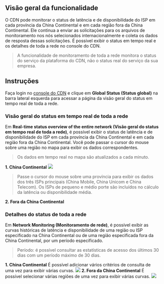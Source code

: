 ## Visão geral da funcionalidade
O CDN pode monitorar o status de latência e de disponibilidade do ISP em cada província da China Continental e em cada região fora da China Continental. Ele continua a enviar as solicitações para os arquivos de monitoramento nos nós selecionados internacionalmente e coleta os dados de resposta dessas solicitações. É possível exibir o status em tempo real e os detalhes de toda a rede no console do CDN.
>A funcionalidade de monitoramento de toda a rede monitora o status do serviço da plataforma do CDN, não o status real do serviço da sua empresa.

## Instruções
Faça login no [console do CDN](https://console.cloud.tencent.com/cdn) e clique em **Global Status (Status global)** na barra lateral esquerda para acessar a página da visão geral do status em tempo real de toda a rede.

### Visão geral do status em tempo real de toda a rede
Em **Real-time status overview of the entire network (Visão geral do status em tempo real de toda a rede)**, é possível exibir o status de latência e de disponibilidade do ISP em cada província da China Continental e em cada região fora da China Continental. Você pode passar o cursor do mouse sobre uma região no mapa para exibir os dados correspondentes.
>Os dados em tempo real no mapa são atualizados a cada minuto.

**1. China Continental**
![](https://main.qcloudimg.com/raw/b7a54f611db4c89ac4e9812f3266bf26.png)
>Passe o cursor do mouse sobre uma província para exibir os dados dos três ISPs principais (China Mobile, China Unicom e China Telecom). Os ISPs de pequeno e médio porte são incluídos no cálculo da latência ou disponibilidade média.

**2. Fora da China Continental**

### Detalhes do status de toda a rede
Em **Network Monitoring (Monitoramento de rede)**, é possível exibir as curvas históricas de latência e disponibilidade de uma região ou ISP especificado na China Continental ou de uma região especificada fora da China Continental, por um período especificado.
> Período: é possível consultar as estatísticas de acesso dos últimos 30 dias com um período máximo de 30 dias.

**1. China Continental**
É possível adicionar vários critérios de consulta de uma vez para exibir várias curvas.
![](https://main.qcloudimg.com/raw/85566d6b41e3e59a57b00e237119752b.png)
**2. Fora da China Continental**
É possível selecionar várias regiões de uma vez para exibir várias curvas.
![](https://main.qcloudimg.com/raw/dc7f30fa6f105c4161a55ef5d4a319c2.png)

   

   

